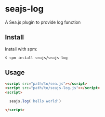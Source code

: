 seajs-log
===========

A Sea.js plugin to provide log function


Install
-------

Install with spm:

    $ spm install seajs/seajs-log


Usage
-----

```html
<script src="path/to/sea.js"></script>
<script src="path/to/seajs-log.js"></script>
<script>

  seajs.log('hello world')

</script>
```
